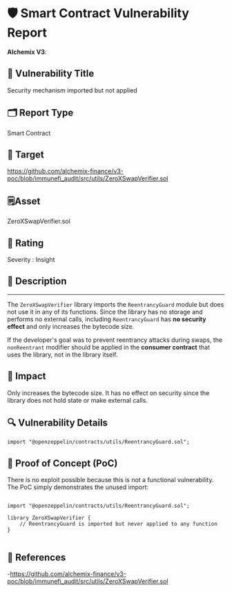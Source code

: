 
# 🛡️ Smart Contract Vulnerability Report
**Alchemix V3**:

## 📛 Vulnerability Title 

Security mechanism imported but not applied

## 🗂 Report Type

Smart Contract


## 🎯 Target

https://github.com/alchemix-finance/v3-poc/blob/immunefi_audit/src/utils/ZeroXSwapVerifier.sol



## 🗒️Asset

ZeroXSwapVerifier.sol



## 🚨 Rating

Severity : Insight




## 📄 Description


---

The `ZeroXSwapVerifier` library imports the `ReentrancyGuard` module but does not use it in any of its functions.
Since the library has no storage and performs no external calls, including `ReentrancyGuard` has **no security effect** and only increases the bytecode size.

If the developer's goal was to prevent reentrancy attacks during swaps, the `nonReentrant` modifier should be applied in the **consumer contract** that uses the library, not in the library itself.



## 🧨 Impact

Only increases the bytecode size. It has no effect on security since the library does not hold state or make external calls.


## 🔍 Vulnerability Details

```solidity
import "@openzeppelin/contracts/utils/ReentrancyGuard.sol";

```

## 🧪 Proof of Concept (PoC)

There is no exploit possible because this is not a functional vulnerability. The PoC simply demonstrates the unused import:

``` solidity

import "@openzeppelin/contracts/utils/ReentrancyGuard.sol";

library ZeroXSwapVerifier {
    // ReentrancyGuard is imported but never applied to any function
}


```



## 🔗 References

-https://github.com/alchemix-finance/v3-poc/blob/immunefi_audit/src/utils/ZeroXSwapVerifier.sol





